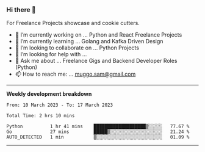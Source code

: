### Hi there 👋 



For Freelance Projects showcase and cookie cutters.

- 🔭 I’m currently working on ... Python and React Freelance Projects
- 🌱 I’m currently learning ... Golang and Kafka Driven Design
- 👯 I’m looking to collaborate on ... Python Projects
- 🤔 I’m looking for help with ...
- 💬 Ask me about ... Freelance Gigs and Backend Developer Roles (Python)
- 📫 How to reach me: ... muggo.sam@gmail.com
---------
**Weekly development breakdown**
<!--START_SECTION:waka-->

```text
From: 10 March 2023 - To: 17 March 2023

Total Time: 2 hrs 10 mins

Python          1 hr 41 mins    ███████████████████▒░░░░░   77.67 %
Go              27 mins         █████▒░░░░░░░░░░░░░░░░░░░   21.24 %
AUTO_DETECTED   1 min           ▒░░░░░░░░░░░░░░░░░░░░░░░░   01.09 %
```

<!--END_SECTION:waka-->

----------


